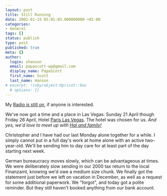 ```yaml
---
layout: post
title: Still Running
date: 2002-01-15 05:01:03.000000000 +01:00
categories:
- General
tags: []
status: publish
type: post
published: true
meta: {}
author:
  login: shanson
  email: papascott-wp@gmail.com
  display_name: PapaScott
  first_name: Scott
  last_name: Hanson
# excerpt: !ruby/object:Hpricot::Doc
  # options: {}
---
```

<p>My <a href="http://radio.weblogs.com/0100464/2002/01/15.html">Radio is still on</a>, if anyone is interested.</p>
<p>We've now got a time and a place in Las Vegas: Sunday 21 April though Friday 26 April, Hotel <a href="http://www.parislasvegas.com">Paris Las Vegas</a>. The hotel was chosen for us. <i>And yes, we'd love to meet up with <a href="http://hal.editthispage.com/">Hal and family!</a></i></p>
<p>Christopher and I have had our last Monday alone together for a while. I simply cannot put in a full day's work at home alone with an active two-year-old. We'll be sending him to day care for at least part of the day starting next week.</p>
<p>German bureaucracy moves slowly, which can be advantageous at times. We were deliberately slow sending in our 2000 tax return to the local Finanzamt, knowing we'd owe a medium size chunk. We finally got the statement just before we left on vacation in December, as well as a request for some additional paperwork. We "forgot", and today got a polite reminder. But they still haven't booked anything from our bank account.</p>
